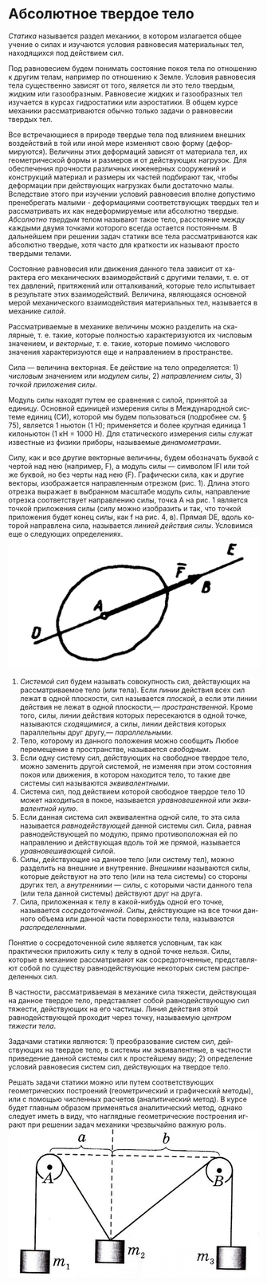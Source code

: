 # Абсолютное твердое тело
*Статика* называется раздел механики, в котором излагается общее учение о силах и изучаются условия равновесия материальных тел, находящихся под действием сил.

Под равновесием будем понимать состояние покоя тела по отно­шению к другим телам, например по отношению к Земле. Условия равновесия тела существенно зависят от того, является ли это тело твердым, жидким или газообразным. Равновесие жидких и газообразных тел изучается в курсах гидростатики или аэростатики. В об­щем курсе механики рассматриваются обычно только задачи о рав­новесии твердых тел.

Все встречающиеся в природе твердые тела под влиянием внеш­них воздействий в той или иной мере изменяют свою форму (дефор­мируются). Величины этих деформаций зависят от материала тел, их геометрической формы и размеров и от действующих нагрузок. Для обеспечения прочности различных инженерных сооружений и конструкций материал и размеры их частей подбирают так, чтобы деформации при действующих нагрузках были достаточно малы. Вследствие этого при изучении условий равновесия вполне допусти­мо пренебрегать малыми - деформациями соответствующих твердых тел и рассматривать их как недеформируемые или абсолютно твер­дые. *Абсолютно твердым* телом называют такое тело, расстояние между каждыми двумя точками которого всегда остается постоян­ным. В дальнейшем при решении задач статики все тела рассматри­ваются как абсолютно твердые, хотя часто для краткости их назы­вают просто твердыми телами. 

Состояние равновесия или движения данного тела зависит от ха­рактера его механических взаимодействий с другими телами, т. е. от тех давлений, притяжений или отталкиваний, которые тело испы­тывает в результате этих взаимодействий. Величина, являющаяся основной мерой механического взаимодействия материальных тел, называется в механике *силой*. 

Рассматриваемые в механике величины можно разделить на ска­лярные, т. е. такие, которые полностью характеризуются их число­вым значением, и *векторные*, т. е. такие, которые помимо числового значения характеризуются еще и направлением в пространстве. 

Сила — величина векторная. Ее действие на тело определяется: 1) *числовым* значением или *модулем силы*, 2) *направлением силы*, 3) *точкой приложения силы*.

Модуль силы находят путем ее сравнения с силой, принятой за единицу. Основной единицей измерения силы в Международной сис­теме единиц (СИ), которой мы будем пользоваться (подробнее см. § 75), является 1 ньютон (1 Н); применяется и более крупная еди­ница 1 килоньютон (1 кН = 1000 Н). Для статического измерения силы служат известные из физики приборы, называемые *динамомет­рами*. 

Силу, как и все другие векторные величины, будем обозначать буквой с чертой над нею (например, F), а модуль силы — символом lFl или той же буквой, но без черты над нею (F). Графически сила, как и другие векторы, изображается направленным отрезком (рис. 1). Длина этого отрезка выражает в выбранном масштабе мо­дуль силы, направление отрезка соответствует направлению силы, точка А на рис. 1 является точкой приложения силы (силу можно изобразить и так, что точкой приложения будет конец силы, как f на рис. 4, в). Прямая DE, вдоль ко­торой направлена сила, называется *ли­нией действия силы*. Условимся еще о следующих определениях.
![](img/RWX1TnYqgOo.jpg)
1. *Системой сил* будем называть сово­купность сил, действующих на рассмат­риваемое тело (или тела). Если линии действия всех сил лежат в одной плоскости, сил называется *плоской*, а если эти линии действия не лежат в одной плоскости,— *пространствен­ной*. Кроме того, силы, линии действия которых пересекаются в од­ной точке, называются *сходящимися*, а силы, линии действия кото­рых параллельны друг другу,— *параллельными*.
2. Тело, которому из данного положения можно сообщить Любое перемещение в пространстве, называется *свободным*.
3. Если одну систему сил, действующих на свободное твердое тело, можно заменить другой системой, не изменяя при этом состоя­ния покоя или движения, в котором находится тело, то такие две системы сил называются *эквивалентными*.
4. Система сил, под действием которой свободное твердое тело 10 может находиться в покое, называется *уравновешенной* или *экви­валентной нулю*.
5. Если данная система сил эквивалентна одной силе, то эта сила называется *равнодействующей* данной системы сил. Сила, равная равнодействующей по модулю, прямо противопо­ложная ей по направлению и действующая вдоль той же прямой, на­зывается *уравновешивающей* силой.
6. Силы, действующие на данное тело (или систему тел), можно разделить на внешние и внутренние. *Внешними* называются силы, которые действуют на это тело (или на тела системы) со стороны дру­гих тел, а *внутренними* — силы, с которыми части данного тела (или тела данной системы) действуют друг на друга.
7. Сила, приложенная к телу в какой-нибудь одной его точке, называется *сосредоточенной*. Силы, действующие на все точки дан­ного объема или данной части поверхности тела, называются *распре­деленными*.

Понятие о сосредоточенной силе является условным, так как практически приложить силу к телу в одной точке нельзя. Силы, которые в механике рассматривают как сосредоточенные, представля­ют собой по существу равнодействующие некоторых систем распре­деленных сил.

В частности, рассматриваемая в механике сила тяжести, дейст­вующая на данное твердое тело, представляет собой равнодейст­вующую сил тяжести, действующих на его частицы. Линия действия этой равнодействующей проходит через точку, называемую *центром тяжести тела*.

Задачами статики являются: 1) преобразование систем сил, дей­ствующих на твердое тело, в системы им эквивалентные, в частно­сти приведение данной системы сил к простейшему виду; 2) опреде­ление условий равновесия систем сил, действующих на твердое тело. 

Решать задачи статики можно или путем соответствующих геометрических построений (геометрический и графический методы), или с помощью численных расчетов (аналитический метод). В курсе будет главным образом применяться аналитический метод, однако следует иметь в виду, что наглядные геометрические построения иг­рают при решении задач механики чрезвычайно важную роль.
![](./img/statik.png)